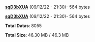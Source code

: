 [**sqD3bXUA**](/data/sqD3bXUA.txt) (09/12/22 - 21:30)- 564 bytes

[**sqD3bXUA**](/data/sqD3bXUA.txt) (09/12/22 - 21:30)- 564 bytes

**Total Datas**: 8055

**Total Size**: 46.30 MB / 46.3 MB